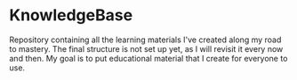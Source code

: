 # KnowledgeBase
Repository containing all the learning materials I've created along my road to mastery. The final structure is not set up yet, as I will revisit it every now and then. My goal is to put educational material that I create for everyone to use.
